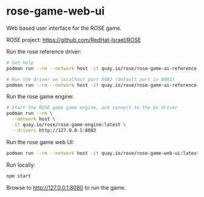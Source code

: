 # rose-game-web-ui
Web based user interface for the ROSE game.

ROSE project: https://github.com/RedHat-Israel/ROSE

Run the rose reference driver:

``` bash
# Get help
podman run --rm --network host -it quay.io/rose/rose-game-ai-reference:latest --help

# Run the driver on localhost port 8082 (default port in 8081)
podman run --rm --network host -it quay.io/rose/rose-game-ai-reference:latest --port 8082
```

Run the rose game engine:

``` bash
# Start the ROSE game game engine, and connect to the Go driver
podman run --rm \
  --network host \
  -it quay.io/rose/rose-game-engine:latest \
  --drivers http://127.0.0.1:8082
```

Run the rose game web UI:

```bash
podman run --rm --network host -it quay.io/rose/rose-game-web-ui:latest
```

Run locally:

```bash
npm start
```

Browse to http://127.0.0.1:8080 to run the game.